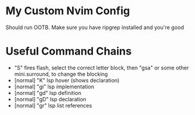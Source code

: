# My Custom Nvim Config

Should run OOTB. Make sure you have ripgrep installed and you're good

# Useful Command Chains

-   "S" fires flash, select the correct letter block, then "gsa" or some other
    mini.surround, to change the blocking
-   [normal] "K" lsp hover (shows declaration)
-   [normal] "gi" lsp implementation
-   [normal] "gd" lsp definition
-   [normal] "gD" lsp declaration
-   [normal] "gr" lsp list references
